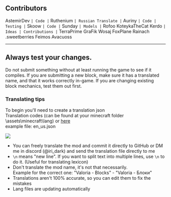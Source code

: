 ## Contributors
AstemirDev `| Code |`
Ruthenium `| Russian Translate |`
Auriny `| Code | Testing |`
Skoow `| Code |`
Sunday `| Models |`
Rofoo
KoteykaTheCat
Kerdo `| Ideas | Contributions |`
TerraPrime
GraFik
Wosaj
FoxPlane
Rainach
.sweetberries
Feimos
Avacuoss

---

## Always test your changes.
Do not submit something without at least running the game to see if it compiles.
If you are submitting a new block, make sure it has a translated name, and that it works correctly in-game. If you are changing existing block mechanics, test them out first.

### Translating tips
To begin you'll need to create a translation json  
Translation codes (can be found at your minecraft folder \assets\minecraft\lang) or [here](https://minecraft.wiki/w/Language)     
example file: en_us.json

![](https://cdn.discordapp.com/attachments/838693800683372564/1039482418408726608/Untitled_11-07-2022_11-21-33.png)

- You can freely translate the mod and commit it directly to GitHub or DM me in discord (@iri_dark)
  and send the translation file directly to me
- `\n` means "new line". If you want to split text into multiple lines, use `\n` to do it. (Useful for translating lexicon)
- Don't translate the mod name, it's not that necessarily.  
  Example for the correct one: "Valoria - Blocks" - "Valoria - Блоки"
- Translations aren't 100% accurate, so you can edit them to fix the mistakes
- Lang files are updating automatically
